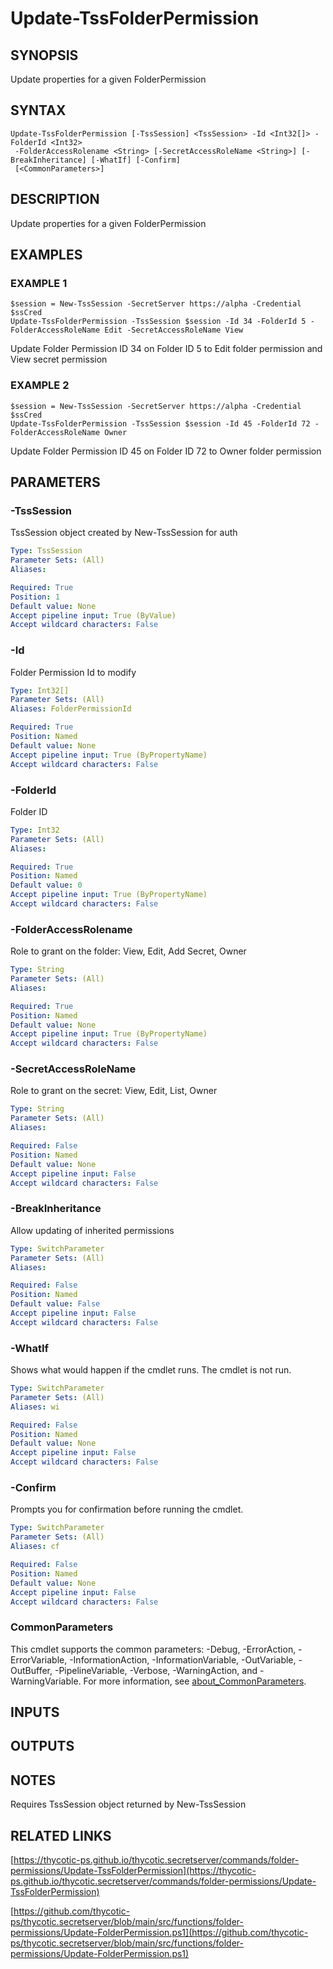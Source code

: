 # Update-TssFolderPermission

## SYNOPSIS
Update properties for a given FolderPermission

## SYNTAX

```
Update-TssFolderPermission [-TssSession] <TssSession> -Id <Int32[]> -FolderId <Int32>
 -FolderAccessRolename <String> [-SecretAccessRoleName <String>] [-BreakInheritance] [-WhatIf] [-Confirm]
 [<CommonParameters>]
```

## DESCRIPTION
Update properties for a given FolderPermission

## EXAMPLES

### EXAMPLE 1
```
$session = New-TssSession -SecretServer https://alpha -Credential $ssCred
Update-TssFolderPermission -TssSession $session -Id 34 -FolderId 5 -FolderAccessRoleName Edit -SecretAccessRoleName View
```

Update Folder Permission ID 34 on Folder ID 5 to Edit folder permission and View secret permission

### EXAMPLE 2
```
$session = New-TssSession -SecretServer https://alpha -Credential $ssCred
Update-TssFolderPermission -TssSession $session -Id 45 -FolderId 72 -FolderAccessRoleName Owner
```

Update Folder Permission ID 45 on Folder ID 72 to Owner folder permission

## PARAMETERS

### -TssSession
TssSession object created by New-TssSession for auth

```yaml
Type: TssSession
Parameter Sets: (All)
Aliases:

Required: True
Position: 1
Default value: None
Accept pipeline input: True (ByValue)
Accept wildcard characters: False
```

### -Id
Folder Permission Id to modify

```yaml
Type: Int32[]
Parameter Sets: (All)
Aliases: FolderPermissionId

Required: True
Position: Named
Default value: None
Accept pipeline input: True (ByPropertyName)
Accept wildcard characters: False
```

### -FolderId
Folder ID

```yaml
Type: Int32
Parameter Sets: (All)
Aliases:

Required: True
Position: Named
Default value: 0
Accept pipeline input: True (ByPropertyName)
Accept wildcard characters: False
```

### -FolderAccessRolename
Role to grant on the folder: View, Edit, Add Secret, Owner

```yaml
Type: String
Parameter Sets: (All)
Aliases:

Required: True
Position: Named
Default value: None
Accept pipeline input: True (ByPropertyName)
Accept wildcard characters: False
```

### -SecretAccessRoleName
Role to grant on the secret: View, Edit, List, Owner

```yaml
Type: String
Parameter Sets: (All)
Aliases:

Required: False
Position: Named
Default value: None
Accept pipeline input: False
Accept wildcard characters: False
```

### -BreakInheritance
Allow updating of inherited permissions

```yaml
Type: SwitchParameter
Parameter Sets: (All)
Aliases:

Required: False
Position: Named
Default value: False
Accept pipeline input: False
Accept wildcard characters: False
```

### -WhatIf
Shows what would happen if the cmdlet runs.
The cmdlet is not run.

```yaml
Type: SwitchParameter
Parameter Sets: (All)
Aliases: wi

Required: False
Position: Named
Default value: None
Accept pipeline input: False
Accept wildcard characters: False
```

### -Confirm
Prompts you for confirmation before running the cmdlet.

```yaml
Type: SwitchParameter
Parameter Sets: (All)
Aliases: cf

Required: False
Position: Named
Default value: None
Accept pipeline input: False
Accept wildcard characters: False
```

### CommonParameters
This cmdlet supports the common parameters: -Debug, -ErrorAction, -ErrorVariable, -InformationAction, -InformationVariable, -OutVariable, -OutBuffer, -PipelineVariable, -Verbose, -WarningAction, and -WarningVariable. For more information, see [about_CommonParameters](http://go.microsoft.com/fwlink/?LinkID=113216).

## INPUTS

## OUTPUTS

## NOTES
Requires TssSession object returned by New-TssSession

## RELATED LINKS

[https://thycotic-ps.github.io/thycotic.secretserver/commands/folder-permissions/Update-TssFolderPermission](https://thycotic-ps.github.io/thycotic.secretserver/commands/folder-permissions/Update-TssFolderPermission)

[https://github.com/thycotic-ps/thycotic.secretserver/blob/main/src/functions/folder-permissions/Update-FolderPermission.ps1](https://github.com/thycotic-ps/thycotic.secretserver/blob/main/src/functions/folder-permissions/Update-FolderPermission.ps1)

